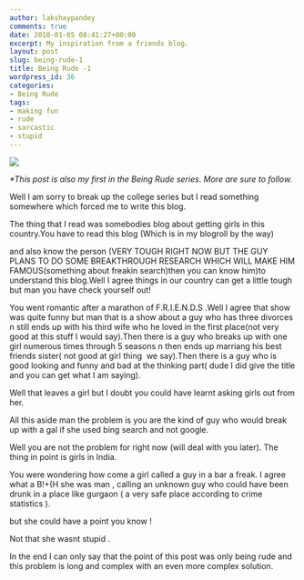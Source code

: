 ```yaml
---
author: lakshaypandey
comments: true
date: 2010-01-05 08:41:27+00:00
excerpt: My inspiration from a friends blog.
layout: post
slug: being-rude-1
title: Being Rude -1
wordpress_id: 36
categories:
- Being Rude
tags:
- making fun
- rude
- sarcastic
- stupid
---
```


[![](http://scarface09023.files.wordpress.com/2010/01/being-rude.jpg)](http://scarface09023.files.wordpress.com/2010/01/being-rude.jpg)

_*This post is also my first in the Being Rude series_. _More are sure to follow._

Well I am sorry to break up the college series but I read something somewhere which forced me to write this blog.

The thing that I read was somebodies blog about getting girls in this country.You have to read this blog (Which is in my blogroll by the way)

and also know the person (VERY TOUGH RIGHT NOW BUT THE GUY PLANS TO DO SOME BREAKTHROUGH RESEARCH WHICH WILL MAKE HIM FAMOUS(something about freakin search)then you can know him)to understand this blog.Well I agree things in our country can get a little tough but man you have check yourself out!

You went romantic after a marathon of F.R.I.E.N.D.S .Well I agree that show was quite funny but man that is a show about a guy who has three divorces n still ends up with his third wife who he loved in the first place(not very good at this stuff I would say).Then there is a guy who breaks up with one girl numerous times through 5 seasons n then ends up marriang his best friends sister( not good at girl thing  we say).Then there is a guy who is good looking and funny and bad at the thinking part( dude I did give the title and you can get what I am saying).

Well that leaves a girl but I doubt you could have learnt asking girls out from her.

All this aside man the problem is you are the kind of guy who would break up with a gal if she used bing search and not google.

Well you are not the problem for right now (will deal with you later). The thing in point is girls in India.

You were wondering how come a girl called a guy in a bar a freak. I agree what a B!+(H she was man , calling an unknown guy who could have been drunk in a place like gurgaon ( a very safe place according to crime statistics ).

but she could have a point you know !

Not that she wasnt stupid .

In the end I can only say that the point of this post was only being rude and this problem is long and complex with an even more complex solution.
